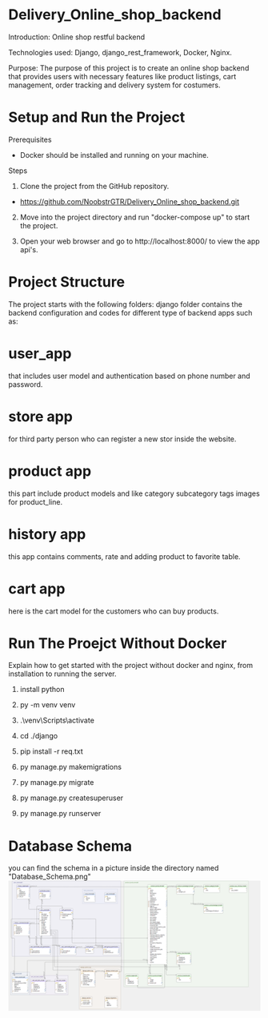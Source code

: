
# Delivery_Online_shop_backend


Introduction: Online shop restful backend

Technologies used: Django, django_rest_framework, Docker, Nginx.

Purpose: The purpose of this project is to create an online shop backend that provides users with necessary features like product listings, cart management, order tracking and delivery system for costumers.


# Setup and Run the Project

Prerequisites


* Docker should be installed and running on your machine.


Steps


1. Clone the project from the GitHub repository.

* https://github.com/NoobstrGTR/Delivery_Online_shop_backend.git

2. Move into the project directory and run "docker-compose up" to start the project. 

3. Open your web browser and go to http://localhost:8000/ to view the app api's.


# Project Structure


The project starts with the following folders:
django folder contains the backend configuration and codes for different type of backend apps such as: 
# user_app
that includes user model and authentication based on phone number and password.
# store app
for third party person who can register a new stor inside the website.
# product app
this part include product models and like category subcategory tags images for product_line. 
# history app
this app contains comments, rate and adding product to favorite table.
# cart app 
here is the cart model for the customers who can buy products.


# Run The Proejct Without Docker

Explain how to get started with the project without docker and nginx, from installation to running the server.

1. install python 

2. py -m venv venv

3. .\venv\Scripts\activate

4. cd ./django

5. pip install -r req.txt

6. py manage.py makemigrations

7. py manage.py migrate

8. py manage.py createsuperuser

9. py manage.py runserver


# Database Schema

you can find the schema in a picture inside the directory named "Database_Schema.png"
![alt text](https://github.com/AshkanVakili9/Delivery_Online_shop_backend/blob/main/django/Database_Schema.png)
